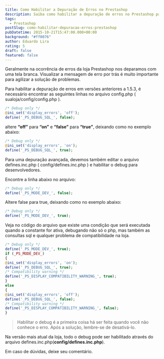 ```yaml
---
title: Como Habilitar a Depuração de Erros no Prestashop
description: Saiba como habilitar a depuração de erros no Prestashop para diagnosticar problemas e solucioná-los de forma eficiente.
tags:
  - Prestashop
postSlug: como-habilitar-depuracao-erros-prestashop
pubDatetime: 2015-10-21T15:47:00.000+00:00
background: "#ff0076"
author: Eduardo Lira
rating: 5
draft: false
featured: false
---
```


Geralmente na ocorrência de erros da loja Prestashop nos deparamos com uma tela branca. Visualizar a mensagem de erro por trás é muito importante para agilizar a solução de problemas.

Para habilitar a depuração de erros em versões anteriores a 1.5.3, é necessário encontrar as seguintes linhas no arquivo config.php ( sualoja/config/config.php ).

```php
/* Debug only */
@ini_set('display_errors', 'off');
define('_PS_DEBUG_SQL_', false);
```

altere **“off”** para **“on”** e **“false”** para **“true”**, deixando como no exemplo abaixo:

```php
/* Debug only */
@ini_set('display_errors', 'on');
define('_PS_DEBUG_SQL_', true);
```

Para uma depuração avançada, devemos também editar o arquivo defines.inc.php ( config/defines.inc.php ) e habilitar o debug para desenvolvedores.

Encontre a linha abaixo no arquivo:

```php
/* Debug only */
define('_PS_MODE_DEV_', false);
```

Altere false para true, deixando como no exemplo abaixo:

```php
/* Debug only */
define('_PS_MODE_DEV_', true);
```

Veja no código do arquivo que existe uma condição que será executada quando a constante for ativa, debugando não só o php, mas também as consultas sql e qualquer problema de compatibilidade na loja.

```php
/* Debug only */
define('_PS_MODE_DEV_', true);
if (_PS_MODE_DEV_)
{
@ini_set('display_errors', 'on');
define('_PS_DEBUG_SQL_', true);
/* Compatibility warning */
define('_PS_DISPLAY_COMPATIBILITY_WARNING_', true);
}
else
{
@ini_set('display_errors', 'off');
define('_PS_DEBUG_SQL_', false);
/* Compatibility warning */
define('_PS_DISPLAY_COMPATIBILITY_WARNING_', false);
}
```

> Habilitar o debug é a primeira coisa há ser feita quando você não conhece o erro. Após a solução, lembre-se de desativá-lo.

Na versão mais atual da loja, todo o debug pode ser habilitado através do arquivo defines.inc.php(**config/defines.inc.php**).

Em caso de dúvidas, deixe seu comentário.
